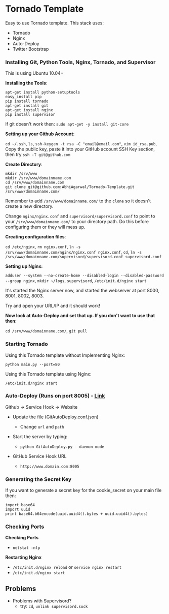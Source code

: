 Tornado Template
================================

Easy to use Tornado template. This stack uses:

- Tornado
- Nginx
- Auto-Deploy
- Twitter Bootstrap

### Installing Git, Python Tools, Nginx, Tornado, and Supervisor

This is using Ubuntu 10.04+

**Installing the Tools**:

```
apt-get install python-setuptools
easy_install pip
pip install tornado
apt-get install git
apt-get install nginx
pip install supervisor
```

If git doesn't work then: `sudo apt-get -y install git-core`

**Setting up your Github Account**:

`cd ~/.ssh`, `ls`, `ssh-keygen -t rsa -C "email@email.com"`, `vim id_rsa.pub`, Copy the public key, paste it into your GitHub account SSH Key section, then try `ssh -T git@github.com` 

**Create Directory**:

```
mkdir /srv/www
mkdir /srv/www/domainname.com 
cd /srv/www/domainname.com
git clone git@github.com:AbhiAgarwal/Tornado-Template.git /srv/www/domainname.com/
```

Remember to add `/srv/www/domainname.com/` to the `clone` so it doesn't create a new directory.

Change `nginx/nginx.conf` and `supervisord/supervisord.conf` to point to your `/srv/www/domainname.com/` to your directory path. Do this before configuring them or they will mess up.

**Creating configuration files**:

`cd /etc/nginx`,
`rm nginx.conf`,
`ln -s /srv/www/domainname.com/nginx/nginx.conf nginx.conf`,
`cd`,
`ln -s /srv/www/domainname.com/supervisord/supervisord.conf supervisord.conf`

**Setting up Nginx:**

`adduser --system --no-create-home --disabled-login --disabled-password --group nginx`,
`mkdir ~/logs`,
`supervisord`,
`/etc/init.d/nginx start`

It's started the Nginx server now, and started the webserver at port 8000, 8001, 8002, 8003. 

Try and open your URL/IP and it should work!

**Now look at Auto-Deploy and set that up. If you don't want to use that then:**

`cd /srv/www/domainname.com/`,
`git pull`

### Starting Tornado

Using this Tornado template without Implementing Nginx:

`python main.py --port=80`

Using this Tornado template using Nginx:

`/etc/init.d/nginx start`

### Auto-Deploy (Runs on port 8005) - [Link](https://github.com/logsol/Github-Auto-Deploy) ###

Github -> Service Hook -> Website

- Update the file (GitAutoDeploy.conf.json)
    - Change `url` and `path`

- Start the server by typing:
    - `python GitAutoDeploy.py --daemon-mode`
- GitHub Service Hook URL
    - `http://www.domain.com:8005`

### Generating the Secret Key ###

If you want to generate a secret key for the cookie_secret on your main file then:
```
import base64
import uuid
print base64.b64encode(uuid.uuid4().bytes + uuid.uuid4().bytes)
```

### Checking Ports ###

**Checking Ports**
- `netstat -nlp`

**Restarting Nginx**
- `/etc/init.d/nginx reload` or `service nginx restart`
- `/etc/init.d/nginx start`

## Problems

- Problems with Supervisord?
    - try: `cd`, `unlink supervisord.sock`

